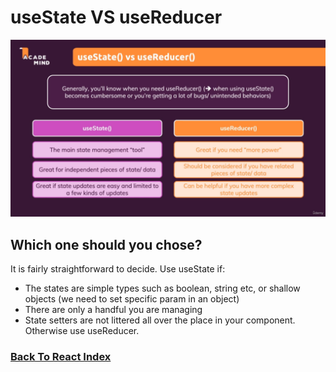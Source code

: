 # useState VS useReducer

![useState vs useReducer Code](../../images/use-state-vs-use-reducer.png)

## Which one should you chose?
It is fairly straightforward to decide. Use useState if:

* The states are simple types such as boolean, string etc, or shallow objects (we need to set specific param in an object)
* There are only a handful you are managing
* State setters are not littered all over the place in your component.
Otherwise use useReducer.

### [Back To React Index](../../README.md)
